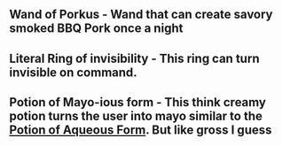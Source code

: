 ## Wand of Porkus - Wand that can create savory smoked BBQ Pork once a night

## Literal Ring of invisibility - This ring can turn invisible on command. 

## Potion of Mayo-ious form - This think creamy potion turns the user into mayo similar to the [Potion of Aqueous Form](https://www.dndbeyond.com/magic-items/1752527-potion-of-aqueous-form). But like gross I guess